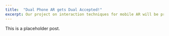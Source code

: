 ```yaml
---
title:  "Dual Phone AR gets Dual Accepted!"
excerpt: Our project on interaction techniques for mobile AR will be presented at UIST and VRST this year!
---
```


This is a placeholder post.
